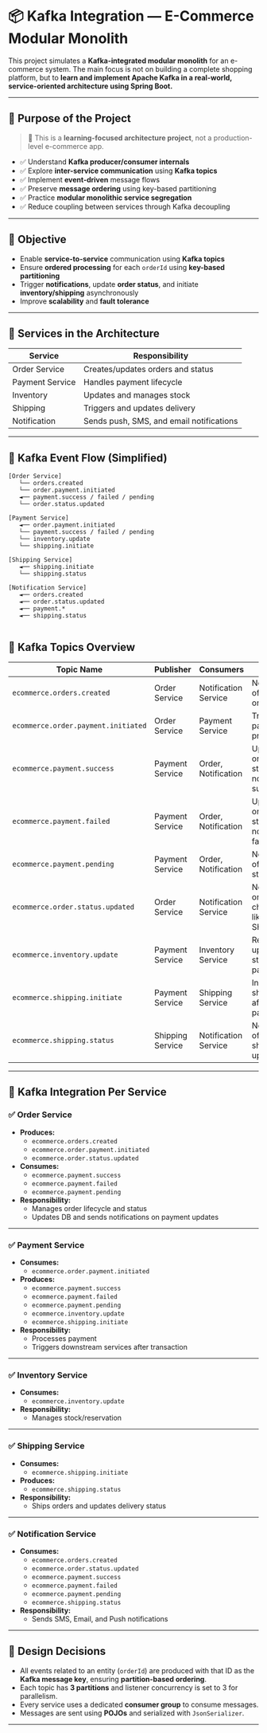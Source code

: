 # 📦 Kafka Integration — E-Commerce Modular Monolith

This project simulates a **Kafka-integrated modular monolith** for an e-commerce system. The main focus is not on building a complete shopping platform, but to **learn and implement Apache Kafka in a real-world, service-oriented architecture using Spring Boot.**

---

## 🎯 Purpose of the Project

> 🧠 This is a **learning-focused architecture project**, not a production-level e-commerce app.

- ✅ Understand **Kafka producer/consumer internals**
- ✅ Explore **inter-service communication** using **Kafka topics**
- ✅ Implement **event-driven** message flows
- ✅ Preserve **message ordering** using key-based partitioning
- ✅ Practice **modular monolithic service segregation**
- ✅ Reduce coupling between services through Kafka decoupling

---

## 🚀 Objective

- Enable **service-to-service** communication using **Kafka topics**
- Ensure **ordered processing** for each `orderId` using **key-based partitioning**
- Trigger **notifications**, update **order status**, and initiate **inventory/shipping** asynchronously
- Improve **scalability** and **fault tolerance**

---

## 🧩 Services in the Architecture

| Service         | Responsibility                          |
|-----------------|------------------------------------------|
| Order Service   | Creates/updates orders and status        |
| Payment Service | Handles payment lifecycle                |
| Inventory       | Updates and manages stock                |
| Shipping        | Triggers and updates delivery            |
| Notification    | Sends push, SMS, and email notifications |

---


## 🔄 Kafka Event Flow (Simplified)

```text
[Order Service]
   └── orders.created
   └── order.payment.initiated
   ◄── payment.success / failed / pending
   └── order.status.updated

[Payment Service]
   ◄── order.payment.initiated
   └── payment.success / failed / pending
   └── inventory.update
   └── shipping.initiate

[Shipping Service]
   ◄── shipping.initiate
   └── shipping.status

[Notification Service]
   ◄── orders.created
   ◄── order.status.updated
   ◄── payment.*
   ◄── shipping.status
   
```   

## 📌 Kafka Topics Overview

| Topic Name                         | Publisher         | Consumers             | Intent                                           |
|-----------------------------------|--------------------|------------------------|--------------------------------------------------|
| `ecommerce.orders.created`        | Order Service      | Notification Service   | Notify user of new order                         |
| `ecommerce.order.payment.initiated` | Order Service    | Payment Service        | Trigger payment processing                       |
| `ecommerce.payment.success`       | Payment Service    | Order, Notification    | Update order status and notify on success        |
| `ecommerce.payment.failed`        | Payment Service    | Order, Notification    | Update order status and notify on failure        |
| `ecommerce.payment.pending`       | Payment Service    | Order, Notification    | Notify user of pending status                    |
| `ecommerce.order.status.updated`  | Order Service      | Notification Service   | Notify user on status changes like SHIPPED       |
| `ecommerce.inventory.update`      | Payment Service    | Inventory Service      | Reserve or update stock after payment            |
| `ecommerce.shipping.initiate`     | Payment Service    | Shipping Service       | Initiate shipment after payment                  |
| `ecommerce.shipping.status`       | Shipping Service   | Notification Service   | Notify user of shipping updates                  |

---

## 🧩 Kafka Integration Per Service

### ✅ **Order Service**
- **Produces:**
    - `ecommerce.orders.created`
    - `ecommerce.order.payment.initiated`
    - `ecommerce.order.status.updated`
- **Consumes:**
    - `ecommerce.payment.success`
    - `ecommerce.payment.failed`
    - `ecommerce.payment.pending`
- **Responsibility:**
    - Manages order lifecycle and status
    - Updates DB and sends notifications on payment updates

---

### ✅ **Payment Service**
- **Consumes:**
    - `ecommerce.order.payment.initiated`
- **Produces:**
    - `ecommerce.payment.success`
    - `ecommerce.payment.failed`
    - `ecommerce.payment.pending`
    - `ecommerce.inventory.update`
    - `ecommerce.shipping.initiate`
- **Responsibility:**
    - Processes payment
    - Triggers downstream services after transaction

---

### ✅ **Inventory Service**
- **Consumes:**
    - `ecommerce.inventory.update`
- **Responsibility:**
    - Manages stock/reservation

---

### ✅ **Shipping Service**
- **Consumes:**
    - `ecommerce.shipping.initiate`
- **Produces:**
    - `ecommerce.shipping.status`
- **Responsibility:**
    - Ships orders and updates delivery status

---

### ✅ **Notification Service**
- **Consumes:**
    - `ecommerce.orders.created`
    - `ecommerce.order.status.updated`
    - `ecommerce.payment.success`
    - `ecommerce.payment.failed`
    - `ecommerce.payment.pending`
    - `ecommerce.shipping.status`
- **Responsibility:**
    - Sends SMS, Email, and Push notifications

---

## 🧠 Design Decisions

- All events related to an entity (`orderId`) are produced with that ID as the **Kafka message key**, ensuring **partition-based ordering**.
- Each topic has **3 partitions** and listener concurrency is set to 3 for parallelism.
- Every service uses a dedicated **consumer group** to consume messages.
- Messages are sent using **POJOs** and serialized with `JsonSerializer`.

---
